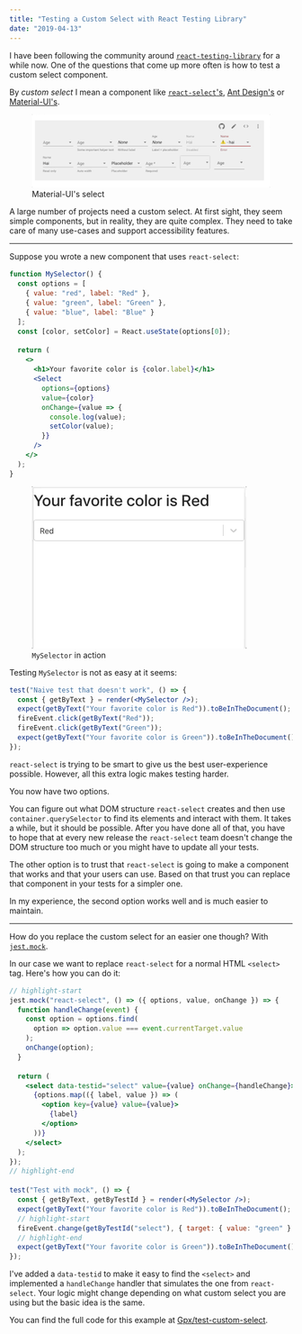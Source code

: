 ```yaml
---
title: "Testing a Custom Select with React Testing Library"
date: "2019-04-13"
---
```


I have been following the community around
[`react-testing-library`](https://testing-library.com/react) for a while now.
One of the questions that come up more often is how to test a custom select
component.

By _custom select_ I mean a component like
[`react-select`'s](https://react-select.com/home),
[Ant Design's](https://ant.design/components/select/) or
[Material-UI's](https://material-ui.com/api/select/).

<figure>
  <a href="https://material-ui.com/demos/selects/" target="_blank">
    <img src="./selects.gif" title="Material-UI's select" />
  </a>
  <figcaption>Material-UI's select</figcaption>
</figure>

A large number of projects need a custom select. At first sight, they seem
simple components, but in reality, they are quite complex. They need to take
care of many use-cases and support accessibility features.

---

Suppose you wrote a new component that uses `react-select`:

```jsx
function MySelector() {
  const options = [
    { value: "red", label: "Red" },
    { value: "green", label: "Green" },
    { value: "blue", label: "Blue" }
  ];
  const [color, setColor] = React.useState(options[0]);

  return (
    <>
      <h1>Your favorite color is {color.label}</h1>
      <Select
        options={options}
        value={color}
        onChange={value => {
          console.log(value);
          setColor(value);
        }}
      />
    </>
  );
}
```

<figure>
  <img src="./custom-select.gif" title="MySelector in action" />
  <figcaption><code>MySelector</code> in action</figcaption>
</figure>

Testing `MySelector` is not as easy at it seems:

```jsx
test("Naive test that doesn't work", () => {
  const { getByText } = render(<MySelector />);
  expect(getByText("Your favorite color is Red")).toBeInTheDocument();
  fireEvent.click(getByText("Red"));
  fireEvent.click(getByText("Green"));
  expect(getByText("Your favorite color is Green")).toBeInTheDocument();
});
```

`react-select` is trying to be smart to give us the best user-experience
possible. However, all this extra logic makes testing harder.

You now have two options.

You can figure out what DOM structure `react-select` creates and then use
`container.querySelector` to find its elements and interact with them. It takes
a while, but it should be possible. After you have done all of that, you have to
hope that at every new release the `react-select` team doesn't change the DOM
structure too much or you might have to update all your tests.

The other option is to trust that `react-select` is going to make a component
that works and that your users can use. Based on that trust you can replace that
component in your tests for a simpler one.

In my experience, the second option works well and is much easier to maintain.

---

How do you replace the custom select for an easier one though? With
[`jest.mock`](https://jestjs.io/docs/en/jest-object#jestmockmodulename-factory-options).

In our case we want to replace `react-select` for a normal HTML `<select>` tag.
Here's how you can do it:

```jsx
// highlight-start
jest.mock("react-select", () => ({ options, value, onChange }) => {
  function handleChange(event) {
    const option = options.find(
      option => option.value === event.currentTarget.value
    );
    onChange(option);
  }

  return (
    <select data-testid="select" value={value} onChange={handleChange}>
      {options.map(({ label, value }) => (
        <option key={value} value={value}>
          {label}
        </option>
      ))}
    </select>
  );
});
// highlight-end

test("Test with mock", () => {
  const { getByText, getByTestId } = render(<MySelector />);
  expect(getByText("Your favorite color is Red")).toBeInTheDocument();
  // highlight-start
  fireEvent.change(getByTestId("select"), { target: { value: "green" } });
  // highlight-end
  expect(getByText("Your favorite color is Green")).toBeInTheDocument();
});
```

I've added a `data-testid` to make it easy to find the `<select>` and
implemented a `handleChange` handler that simulates the one from `react-select`.
Your logic might change depending on what custom select you are using but the
basic idea is the same.

You can find the full code for this example at
[Gpx/test-custom-select](https://github.com/Gpx/test-custom-select).
